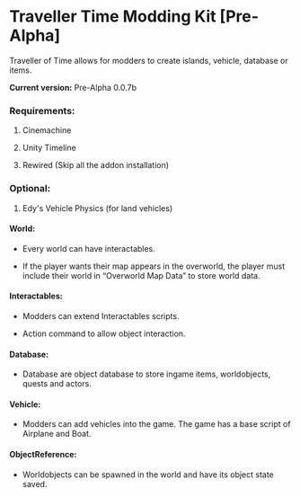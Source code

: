 # Traveller Time Modding Kit [Pre-Alpha]

Traveller of Time allows for modders to create islands, vehicle, database or items.

**Current version:** Pre-Alpha 0.0.7b

### Requirements:

1. Cinemachine

2. Unity Timeline

3. Rewired (Skip all the addon installation)

### Optional:

1. Edy's Vehicle Physics (for land vehicles)



#### World:

-	Every world can have interactables.

-	If the player wants their map appears in the overworld, the player must include their world in “Overworld Map Data” to store world data.

#### Interactables:

-	Modders can extend Interactables scripts.

-	Action command to allow object interaction.

#### Database:

-	Database are object database to store ingame items, worldobjects, quests and actors.

#### Vehicle:

-	Modders can add vehicles into the game. The game has a base script of Airplane and Boat.

#### ObjectReference:

-	Worldobjects can be spawned in the world and have its object state saved.
